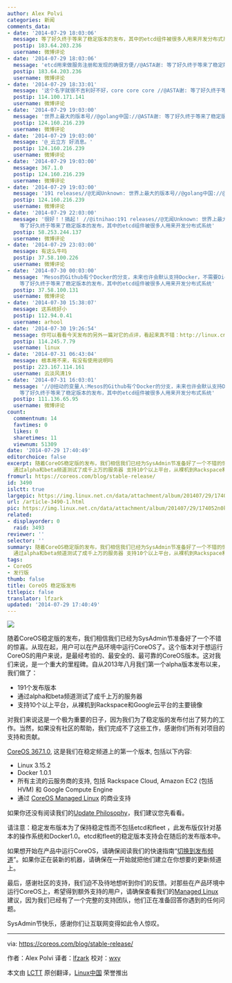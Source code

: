 ```yaml
---
author: Alex Polvi
categories: 新闻
comments_data:
- date: '2014-07-29 18:03:06'
  message: 等了好久终于等来了稳定版本的发布，其中的etcd组件被很多人用来开发分布式系统
  postip: 183.64.203.236
  username: 微博评论
- date: '2014-07-29 18:03:06'
  message: 'etcd用来做服务注册和发现的确很方便//@ASTA谢: 等了好久终于等来了稳定版本的发布，其中的etcd组件被很多人用来开发分布式系统'
  postip: 183.64.203.236
  username: 微博评论
- date: '2014-07-29 18:33:01'
  message: '这个名字就很不吉利好不好，core core core //@ASTA谢: 等了好久终于等来了稳定版本的发布，其中的etcd组件被很多人用来开发分布式系统'
  postip: 114.100.171.141
  username: 微博评论
- date: '2014-07-29 19:03:00'
  message: '世界上最大的版本号//@golang中国://@ASTA谢: 等了好久终于等来了稳定版本的发布，其中的etcd组件被很多人用来开发分布式系统'
  postip: 124.160.216.239
  username: 微博评论
- date: '2014-07-29 19:03:00'
  message: '@_云立方 好消息。'
  postip: 124.160.216.239
  username: 微博评论
- date: '2014-07-29 19:03:00'
  message: 367.1.0
  postip: 124.160.216.239
  username: 微博评论
- date: '2014-07-29 19:03:00'
  message: '191 releases//@无闻Unknown: 世界上最大的版本号//@golang中国://@ASTA谢: 等了好久终于等来了稳定版本的发布，其中的etcd组件被很多人用来开发分布式系统'
  postip: 124.160.216.239
  username: 微博评论
- date: '2014-07-29 22:03:00'
  message: '很好！！搞起！ //@itnihao:191 releases//@无闻Unknown: 世界上最大的版本号//@golang中国://@ASTA谢:
    等了好久终于等来了稳定版本的发布，其中的etcd组件被很多人用来开发分布式系统'
  postip: 58.253.244.137
  username: 微博评论
- date: '2014-07-29 23:03:00'
  message: 有这么牛吗
  postip: 37.58.100.226
  username: 微博评论
- date: '2014-07-30 00:03:00'
  message: 'Mesos的Github有个Docker的分支，未来也许会默认支持Docker，不需要Diemos。CoreOS在观望中，Flynn也在观望中...   //@golang中国://@ASTA谢:
    等了好久终于等来了稳定版本的发布，其中的etcd组件被很多人用来开发分布式系统'
  postip: 37.58.100.131
  username: 微博评论
- date: '2014-07-30 15:38:07'
  message: 这系统好小
  postip: 112.94.0.41
  username: arhool
- date: '2014-07-30 19:26:54'
  message: 你可以看看今天发布的另外一篇对它的点评，看起来真不错：http://linux.cn/article-3493-1.html
  postip: 114.245.7.79
  username: linux
- date: '2014-07-31 06:43:04'
  message: 根本用不来，有没有使用说明吗
  postip: 223.167.114.161
  username: 云淡风清19
- date: '2014-07-31 16:03:01'
  message: '//@扭动的变量人:Mesos的Github有个Docker的分支，未来也许会默认支持Docker，不需要Diemos。CoreOS在观望中，Flynn也在观望中...   //@golang中国://@ASTA谢:
    等了好久终于等来了稳定版本的发布，其中的etcd组件被很多人用来开发分布式系统'
  postip: 111.136.65.95
  username: 微博评论
count:
  commentnum: 14
  favtimes: 0
  likes: 0
  sharetimes: 11
  viewnum: 51309
date: '2014-07-29 17:40:49'
editorchoice: false
excerpt: 随着CoreOS稳定版的发布，我们相信我们已经为SysAdmin节准备好了一个不错的惊喜。从现在起，用户可以在产品环境中运行CoreOS了。这个版本对于想运行CoreOS的用户来说，是最经考验的、最安全的、最可靠的CoreOS版本。这对我们来说，是一个重大的里程碑。自从2013年八月我们第一个alpha版本发布以来，我们做了：  191个发布版本
  通过alpha和beta频道测试了成千上万的服务器 支持10个以上平台，从裸机到Rackspace和Google云平台的主要镜像  对我们来说这是一个极为重要的日子，因为我们为了稳定版的发布付出了努力的工作。当然，如果没有社区
fromurl: https://coreos.com/blog/stable-release/
id: 3490
islctt: true
largepic: https://img.linux.net.cn/data/attachment/album/201407/29/174052n0kw06atqqwwx3ml.png
url: /article-3490-1.html
pic: https://img.linux.net.cn/data/attachment/album/201407/29/174052n0kw06atqqwwx3ml.png.thumb.jpg
related:
- displayorder: 0
  raid: 3493
reviewer: ''
selector: ''
summary: 随着CoreOS稳定版的发布，我们相信我们已经为SysAdmin节准备好了一个不错的惊喜。从现在起，用户可以在产品环境中运行CoreOS了。这个版本对于想运行CoreOS的用户来说，是最经考验的、最安全的、最可靠的CoreOS版本。这对我们来说，是一个重大的里程碑。自从2013年八月我们第一个alpha版本发布以来，我们做了：  191个发布版本
  通过alpha和beta频道测试了成千上万的服务器 支持10个以上平台，从裸机到Rackspace和Google云平台的主要镜像  对我们来说这是一个极为重要的日子，因为我们为了稳定版的发布付出了努力的工作。当然，如果没有社区
tags:
- CoreOS
- 发行版
thumb: false
title: CoreOS 稳定版发布
titlepic: false
translator: lfzark
updated: '2014-07-29 17:40:49'
---
```


![](/data/attachment/album/201407/29/174052n0kw06atqqwwx3ml.png)


随着CoreOS稳定版的发布，我们相信我们已经为SysAdmin节准备好了一个不错的惊喜。从现在起，用户可以在产品环境中运行CoreOS了。这个版本对于想运行CoreOS的用户来说，是最经考验的、最安全的、最可靠的CoreOS版本。这对我们来说，是一个重大的里程碑。自从2013年八月我们第一个alpha版本发布以来，我们做了：


* 191个发布版本
* 通过alpha和beta频道测试了成千上万的服务器
* 支持10个以上平台，从裸机到Rackspace和Google云平台的主要镜像


对我们来说这是一个极为重要的日子，因为我们为了稳定版的发布付出了努力的工作。当然，如果没有社区的帮助，我们完成不了这些工作，感谢你们所有对项目的支持和贡献。


[CoreOS 367.1.0](https://coreos.com/releases/#367.1.0), 这是我们在稳定频道上的第一个版本, 包括以下内容:


* Linux 3.15.2
* Docker 1.0.1
* 所有主流的云服务商的支持, 包括 Rackspace Cloud, Amazon EC2 (包括 HVM) 和 Google Compute Engine
* 通过 [CoreOS Managed Linux](https://coreos.com/products/managed-linux/) 的商业支持


如果你还没有阅读我们的[Update Philosophy](https://coreos.com/using-coreos/updates/)，我们建议您先看看。


请注意：稳定发布版本为了保持稳定性而不包括etcd和fleet ，此发布版仅针对基本的操作系统和Docker1.0。etcd和fleet的稳定版本支持会在随后的发布版本中。


如果想开始在产品中运行CoreOS，请确保阅读我们的快速指南“[切换到发布频道](https://coreos.com/docs/cluster-management/setup/switching-channels/)”。如果你正在装新的机器，请确保在一开始就把他们建立在你想要的更新频道上。


最后，感谢社区的支持，我们迫不及待地想听到你们的反馈。对那些在产品环境中运行CoreOS上，希望得到额外支持的用户，请确保查看我们的[Managed Linux](https://coreos.com/products/managed-linux/) 建议，因为我们已经有了一个完整的支持团队，他们正在准备回答你遇到的任何问题。


SysAdmin节快乐，感谢你们让互联网变得如此令人惊叹。




---


via: <https://coreos.com/blog/stable-release/>


作者：Alex Polvi 译者：[lfzark](https://github.com/lfzark) 校对：[wxy](https://github.com/wxy)


本文由 [LCTT](https://github.com/LCTT/TranslateProject) 原创翻译，[Linux中国](http://linux.cn/) 荣誉推出